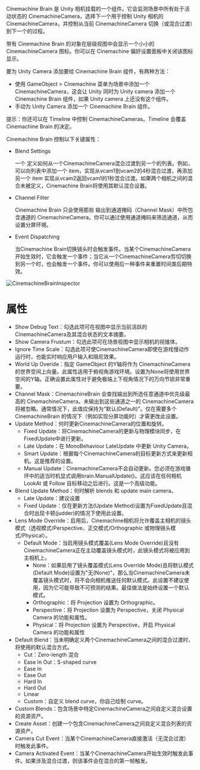 Cinemachine Brain 是 Unity 相机挂载的一个组件。它会监测场景中所有处于活动状态的 CinemachineCamera，选择下一个用于控制 Unity 相机的 CinemachineCamera，并控制从当前 CinemachineCamera 切换（或混合过渡）到下一个的过程。

带有 Cinemachine Brain 的对象在层级视图中会显示一个小小的 CinemachineCamera 图标。你可以在 Cinemachine 偏好设置面板中关闭该图标显示。

要为 Unity Camera 添加要给 Cinemachine Brain 组件，有两种方法：

- 使用 GameObject > Cinemachine 菜单为场景中添加一个 CinemachineCamera，这会让 Unity 同时为 Unity camera 添加一个 Cinemachine Brain 组件，如果 Unity camera 上还没有这个组件。
- 手动为 Unity Camera 添加一个 Cinemachine Brain 组件。

提示：你还可以在 Timeline 中控制 CinemachineCameras。Timeline 会覆盖 Cinemachine Brain 的决定。

Cinemachine Brain 控制以下关键属性：

- Blend Settings

  一个 定义如何从一个CinemachineCamera混合过渡到另一个的列表。例如，可以向列表中添加一个 item，实现从vcam1到vcam2的4秒混合过渡，再添加另一个 item 实现从vcam2返回vcam1的1秒混合过渡。如果两个相机之间的混合未被定义，Cinemachine Brain将使用其默认混合设置。

- Channel Filter

  Cinemachine Brain 只会使用那些 输出到通道掩码（Channel Mask）中所包含通道的 CinemachineCamera。你可以通过使用通道掩码来筛选通道，从而设置分屏环境。

- Event Dispatching

  当Cinemachine Brain切换镜头时会触发事件。当某个CinemachineCamera开始生效时，它会触发一个事件；当它从一个CinemachineCamera剪切切换到另一个时，也会触发一个事件。你可以使用后一种事件来重置时间类后期特效。

 ![CinemachineBrainInspector](../../Images/CinemachineBrainInspector.png)

# 属性

- Show Debug Text：勾选此项可在视图中显示当前活跃的CinemachineCamera及其混合状态的文本摘要。
- Show Camera Frustum：勾选此项可在场景视图中显示相机的视锥体。
- Ignore Time Scale：勾选此项可使CinemachineCamera即使在游戏慢动作运行时，也能实时响应用户输入和阻尼效果。
- World Up Overide：指定 GameObject 的Y轴将作为 CinemachineCamera 的世界空间上向量。此属性适用于俯视角游戏环境。设置为None将使用世界空间的Y轴。正确设置此属性对于避免极端上下视角情况下的万向节锁非常重要。
- Channel Mask：CinemachineBrain 会查找输出到所选任意通道中优先级最高的 CinemachineCamera。未输出到这些通道之一的 CinemachineCamera 将被忽略。通常情况下，此值应保持为“默认(Default)”。仅在需要多个 CinemachineBrain 的情况下（例如实现分屏功能时）才需更改此设置。
- Update Method：何时更新CinemachineCamera的位置和旋转。
  - Fixed Update：将CinemachineCamera的更新与物理模块同步，在FixedUpdate中进行更新。
  - Late Update：在 MonoBehaviour LateUpdate 中更新 Unity Camera。
  - Smart Update：根据每个CinemachineCamera的目标更新方式来更新相机。这是推荐的设置。
  - Manual Update：CinemachineCamera不会自动更新。您必须在游戏循环中的适当时机显式调用brain.ManualUpdate()。这应该在任何相机 LookAt 或 Follow 目标移动之后进行。这是一个高级功能。
- Blend Update Method：何时解析 blends 和 update main camera。
  - Late Update：建议设置
  - Fixed Update：仅在更新方法(Update Method)设置为FixedUpdate且混合时出现卡顿(judder)的情况下使用此设置。
- Lens Mode Override：启用后，Cinemachine相机将允许覆盖主相机的镜头模式（透视模式/Perspective、正交模式/Orthographic 或物理镜头模式/Physical）。
  - Default Mode：当启用镜头模式覆盖(Lens Mode Override)且没有CinemachineCamera正在主动覆盖镜头模式时，此镜头模式将被应用到主相机上。
    - None：如果启用了镜头覆盖模式(Lens Override Mode)且将默认模式(Default Mode)设置为"无(None)"，那么当CinemachineCamera未覆盖镜头模式时，将不会向相机推送任何默认模式。此设置不建议使用，因为它可能导致不可预测的结果。最佳做法是始终设置一个默认模式。
    - Orthographic：将 Projection 设置为 Orthographic。
    - Perspective：将 Projection 设置为 Perspective，关闭 Physical Camera 的功能和属性。
    - Physical：将 Projection 设置为 Perspective，开启 Physical Camera 的功能和属性
- Default Blend：当未明确定义两个CinemachineCamera之间的混合过渡时，将使用的默认混合方式。
  - Cut：Zero-length 混合
  - Ease In Out：S-shaped curve
  - Ease In
  - Ease Out
  - Hard In
  - Hard Out
  - Linear
  - Custom：自定义 blend curve，你自己绘制 curve。
- Custom Blends：包含场景中特定CinemachineCamera之间自定义混合设置的资源资产。
- Create Asset：创建一个包含CinemachineCamera之间自定义混合列表的资源资产。
- Camera Cut Event：当某个CinemachineCamera直接激活（无混合过渡）时触发此事件。
- Camera Activated Event：当某个CinemachineCamera开始生效时触发此事件。如果涉及混合过渡，则该事件会在混合的第一帧触发。

